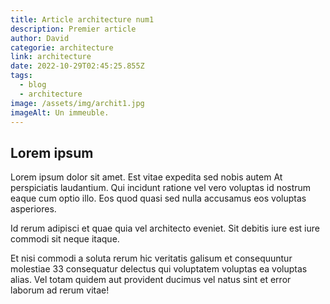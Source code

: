 ```yaml
---
title: Article architecture num1
description: Premier article
author: David
categorie: architecture
link: architecture
date: 2022-10-29T02:45:25.855Z
tags:
  - blog
  - architecture
image: /assets/img/archit1.jpg
imageAlt: Un immeuble.
---
```

## Lorem ipsum

<!--StartFragment-->

Lorem ipsum dolor sit amet. Est vitae expedita sed nobis autem At perspiciatis laudantium. Qui incidunt ratione vel vero voluptas id nostrum eaque cum optio illo. Eos quod quasi sed nulla accusamus eos voluptas asperiores.

Id rerum adipisci et quae quia vel architecto eveniet. Sit debitis iure est iure commodi sit neque itaque.

Et nisi commodi a soluta rerum hic veritatis galisum et consequuntur molestiae 33 consequatur delectus qui voluptatem voluptas ea voluptas alias. Vel totam quidem aut provident ducimus vel natus sint et error laborum ad rerum vitae!

<!--EndFragment-->